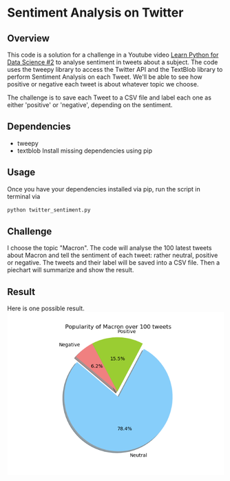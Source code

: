 # Sentiment Analysis on Twitter

## Overview

This code is a solution for a challenge in a Youtube video [Learn Python for Data Science #2](https://www.youtube.com/watch?v=o_OZdbCzHUA&list=PL2-dafEMk2A6QKz1mrk1uIGfHkC1zZ6UU&index=2) to analyse sentiment in tweets about a subject. 
The code uses the tweepy library to access the Twitter API and the TextBlob library to perform Sentiment Analysis on each Tweet. 
We'll be able to see how positive or negative each tweet is about whatever topic we choose.

The challenge is to save each Tweet to a CSV file and label each one as either 'positive' or 'negative', depending on the sentiment. 

## Dependencies

- tweepy 
- textblob 
Install missing dependencies using pip

## Usage

Once you have your dependencies installed via pip, run the script in terminal via

```python 
python twitter_sentiment.py
```

## Challenge 

I choose the topic "Macron". 
The code will analyse the 100 latest tweets about Macron and tell the sentiment of each tweet: rather neutral, positive or negative. 
The tweets and their label will be saved into a CSV file. 
Then a piechart will summarize and show the result. 

## Result 

Here is one possible result.  
![PieChart](/images/Piechart.png)




